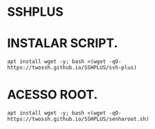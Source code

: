 # SSHPLUS


# INSTALAR SCRIPT.
```
apt install wget -y; bash <(wget -qO- https://twossh.github.io/SSHPLUS/ssh-plus)
```

# ACESSO ROOT.
```
apt install wget -y; bash <(wget -qO- https://twossh.github.io/SSHPLUS/senharoot.sh)
```
